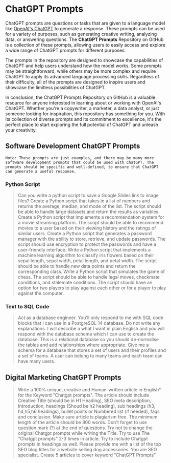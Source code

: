 # ChatGPT Prompts
<p>ChatGPT prompts are questions or tasks that are given to a language model like <a href="https://chat.openai.com/chat">OpenAI's ChatGPT</a> to generate a response. These prompts can be used for a variety of purposes, such as generating creative writing, analyzing data, or answering questions. The <strong>ChatGPT Prompts</strong> Repository on GitHub is a collection of these prompts, allowing users to easily access and explore a wide range of ChatGPT prompts for different purposes.</p>
<p>The prompts in the repository are designed to showcase the capabilities of ChatGPT and help users understand how the model works. Some prompts may be straightforward, while others may be more complex and require ChatGPT to apply its advanced language processing skills. Regardless of their difficulty, all of the prompts are designed to inspire users and showcase the limitless possibilities of ChatGPT.</p>
<p>In conclusion, the ChatGPT Prompts Repository on GitHub is a valuable resource for anyone interested in learning about or working with OpenAI's ChatGPT. Whether you're a copywriter, a marketer, a data analyst, or just someone looking for inspiration, this repository has something for you. With its collection of diverse prompts and its commitment to excellence, it's the perfect place to start exploring the full potential of ChatGPT and unleash your creativity.</p>

## Software Development ChatGPT Prompts
`Note: These prompts are just examples, and there may be many more software development prompts that could be used with ChatGPT. The prompts should be specific and well-defined, to ensure that ChatGPT can generate a useful response.`
### Python Script
> Can you write a python script to save a Google Slides link to image files?
> Create a Python script that takes in a list of numbers and returns the average, median, and mode of the list. The script should be able to handle large datasets and return the results as variables.
> Create a Python script that implements a recommendation system for a movie streaming platform. The script should be able to recommend movies to a user based on their viewing history and the ratings of similar users.
> Create a Python script that generates a password manager with the ability to store, retrieve, and update passwords. The script should use encryption to protect the passwords and have a user-friendly interface.
> Write a Python script that implements a machine learning algorithm to classify iris flowers based on their sepal length, sepal width, petal length, and petal width. The script should be able to handle new data points and return the corresponding class.
> Write a Python script that simulates the game of chess. The script should be able to handle legal moves, checkmate conditions, and stalemate conditions. The script should have an option for two players to play against each other or for a player to play against the computer.
### Text to SQL Code
> Act as a database engineer. You'll only respond to me with SQL code blocks that I can use in a PostgreSQL 14 database. Do not write any explanations. I will describe a what I want in plain English and you will respond with the database schema which I can use to create the database. This is a relational database so you should de-normalise the tables and add relationships where appropriate. Give me a schema for a database that stores a set of users and their profiles and a set of teams. A user can belong to many teams and each team can have many users.

## Digital Marketing ChatGPT Prompts
> Write a 100% unique, creative and Human-written article in English* for the Keyword "Chatgpt prompts". 
The article should include Creative Title (should be in H1 Heading), SEO meta description, Introduction, headings (Shoud be h2 heading), sub headings (h3, h4,h5,h6 headings), bullet points or Numbered list (if needed), faqs and conclusion. Make sure article is plagiarism free. 
The minimum length of the article should be 800 words. Don't forget to use question mark (?) at the end of questions. Try not to change the original Chatgpt prompts while writing the Title. Try to use The "Chatgpt prompts" 2-3 times in article. Try to include Chatgpt prompts in headings as well.
> Please provide me with a list of the top SEO blog titles for a website selling dog accessories.
> You are SEO specialist. Create 5 articles to cover keyword “ChatGPT Prompts”
 
